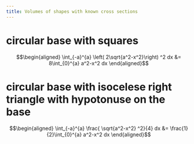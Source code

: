 ```yaml
---
title: Volumes of shapes with known cross sections
---
```


# circular base with squares

$$\begin{aligned}
   \int_{-a}^{a}  \left( 2\sqrt{a^2-x^2}\right)  ^2 dx &= 8\int_{0}^{a} a^2-x^2 dx
  \end{aligned}$$

# circular base with isocelese right triangle with hypotonuse on the base

$$\begin{aligned}
  \int_{-a}^{a}  \frac{ \sqrt{a^2-x^2} ^2}{4} dx &= \frac{1}{2}\int_{0}^{a} a^2-x^2 dx
  \end{aligned}$$
